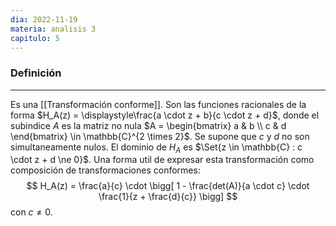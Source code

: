 ```yaml
---
dia: 2022-11-19
materia: analisis 3
capitulo: 5
---
```

### Definición 
---
Es una [[Transformación conforme]]. Son las funciones racionales de la forma $H_A(z) = \displaystyle\frac{a \cdot z + b}{c \cdot z + d}$, donde el subindice $A$ es la matriz no nula $A = \begin{bmatrix} a & b \\ c & d \end{bmatrix} \in \mathbb{C}^{2 \times 2}$. Se supone que $c$ y $d$ no son simultaneamente nulos. El dominio de $H_A$ es $\Set{z \in \mathbb{C} : c \cdot z + d \ne 0}$. Una forma util de expresar esta transformación como composición de transformaciones conformes: $$ H_A(z) = \frac{a}{c} \cdot \bigg[ 1 - \frac{det(A)}{a \cdot c} \cdot \frac{1}{z + \frac{d}{c}} \bigg] $$con $c \ne 0$. 
